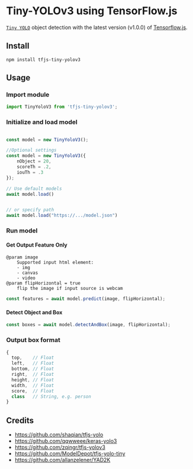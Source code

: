 # Tiny-YOLOv3 using TensorFlow.js

[`Tiny YOLO`](https://pjreddie.com/darknet/yolo/) object detection with the latest version (v1.0.0) of [Tensorflow.js](https://www.tensorflow.org/js).

## Install
```
npm install tfjs-tiny-yolov3
```

## Usage

### Import module

```javascript
import TinyYoloV3 from 'tfjs-tiny-yolov3';
```

### Initialize and load model

```javascript

const model = new TinyYoloV3();

//Optional settings
const model = new TinyYoloV3({
	nObject = 20, 
	scoreTh = .2,  
	iouTh = .3
});

// Use default models
await model.load()


// or specify path 
await model.load("https://.../model.json")

```

### Run model


#### Get Output Feature Only
```
@param image
	Supported input html element:
	- img
	- canvas
	- video
@param flipHorizontal = true
	flip the image if input source is webcam
```
```javascript
const features = await model.predict(image, flipHorizontal);

```


#### Detect Object and Box

```javascript
const boxes = await model.detectAndBox(image, flipHorizontal);

```

### Output box format

```javascript
{
  top,    // Float
  left,   // Float
  bottom, // Float
  right,  // Float
  height, // Float
  width,  // Float
  score,  // Float
  class   // String, e.g. person
}
```

## Credits
- https://github.com/shaqian/tfjs-yolo
- https://github.com/qqwweee/keras-yolo3
- https://github.com/zqingr/tfjs-yolov3
- https://github.com/ModelDepot/tfjs-yolo-tiny
- https://github.com/allanzelener/YAD2K
